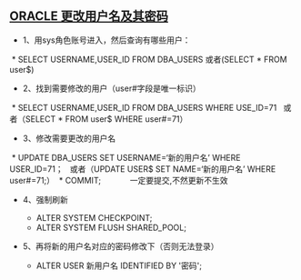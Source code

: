 [ORACLE 更改用户名及其密码](https://blog.csdn.net/zxr85/article/details/46646551)
-----------------

* 1、用sys角色账号进入，然后查询有哪些用户：

  * SELECT USERNAME,USER_ID FROM DBA_USERS    或者(SELECT * FROM user$)


* 2、找到需要修改的用户（user#字段是唯一标识）

  * SELECT USERNAME,USER_ID FROM DBA_USERS WHERE USE_ID=71   或者（SELECT * FROM user$ WHERE user#=71）



* 3、修改需要更改的用户名

  * UPDATE DBA_USERS SET USERNAME=‘新的用户名’ WHERE USER_ID=71；   或者（UPDATE USER$ SET NAME=‘新的用户名’ WHERE user#=71;）
  * COMMIT;             一定要提交,不然更新不生效



* 4、强制刷新

  * ALTER SYSTEM CHECKPOINT;
  * ALTER SYSTEM FLUSH SHARED_POOL;

* 5、再将新的用户名对应的密码修改下（否则无法登录）

  * ALTER USER 新用户名 IDENTIFIED BY '密码';
